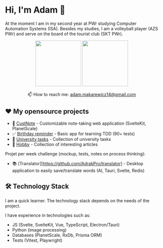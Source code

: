 # Hi, I'm Adam 👋
At the moment I am in my second year at PWr studying Computer Automation Systems (ISA). Besides my studies, I am a volleyball player (AZS PWr) and serve on the board of the tourist club (SKT PWr).

<p align='center'>
   <a href="https://github-readme-stats.vercel.app/api?username=adrakpro&show_icons=true&count_private=true"><img
           height=150
           src="https://github-readme-stats.vercel.app/api?username=adrakpro&show_icons=true&count_private=true"/></a>
   <a href="https://github.com/romankh3/github-readme-stats"><img height=150
                                                                  src="https://github-readme-stats.vercel.app/api/top-langs/?username=adrakpro&layout=compact"/></a>
</p>

<p align='center'>
   📫 How to reach me: <a href='mailto:adam.makarewicz14@gmail.com'>adam.makarewicz14@gmail.com</a>
</p>

## ❤ My opensource projects

- :notebook_with_decorative_cover: [CustNote](https://github.com/AdrakPro/custnote/) - Customizable note-taking web application (SvelteKit, PlanetScale)
- :white_check_mark: [Birthday reminder](https://github.com/AdrakPro/svelte-tdd/) - Basic app for learning TDD (90+ tests)
- :school: [University tasks](https://github.com/AdrakPro/uni-tasks) - Collection of university tasks
- :volleyball: [Hobby](https://github.com/AdrakPro/hobby) - Collection of interesting articles

Projet per week challenge (mockup, tests, notes on process thinking):
- 📚 [Translator][https://github.com/AdrakPro/translator] - Desktop application to easily save/translate words (AI, Tauri, Svelte, Redis)

## 🛠 Technology Stack
I am a quick learner. The technology stack depends on the needs of the project.

I have experience in technologies such as:
* JS (Svelte, SvelteKit, Vue, TypeScript, Electron/Tauri)
* Python (image processing)
* Databases (PlanetScale, RxDb, Prisma ORM)
* Tests (Vitest, Playwright)
